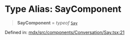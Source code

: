 # Type Alias: SayComponent

> **SayComponent** = *typeof* [`Say`](../functions/Say.md)

Defined in: [mdx/src/components/Conversation/Say.tsx:21](https://github.com/laruss/react-text-game/blob/9170bd136d7f37dbbee8bf6f71732f065efa0401/packages/mdx/src/components/Conversation/Say.tsx#L21)
